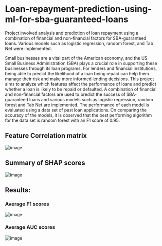 #  Loan-repayment-prediction-using-ml-for-sba-guaranteed-loans

Project involved analysis and prediction of loan repayment using a combination of financial and non-financial factors for SBA-guaranteed loans. Various models such as logistic regression, random forest, and Tab Net were implemented.

Small businesses are a vital part of the American economy, and the US Small Business Administration (SBA) plays a crucial role in supporting these businesses through its loan programs. For lenders and financial institutions, being able to predict the likelihood of a loan being repaid can help them manage their risk and make more informed lending decisions. This project aims to analyze which features affect the performance of loans and predict whether a loan is likely to be repaid or defaulted. A combination of financial and non-financial factors are used to predict the success of SBA-guaranteed loans and various models such as logistic regression, random forest and Tab Net are implemented. The performance of each model is evaluated using a data set of past loan applications. On comparing the accuracy of the models, it is observed that the best performing algorithm for the data set is random forest with an F1 score of 0.95.


## Feature Correlation matrix

![image](https://github.com/Saibernard/Loan-repayment-prediction-using-ml-for-sba-guaranteed-loans/assets/112599512/4b5f73d2-31d7-4ea3-8d31-bd83e5e1d0b3)

## Summary of SHAP scores

![image](https://github.com/Saibernard/Loan-repayment-prediction-using-ml-for-sba-guaranteed-loans/assets/112599512/93364bf5-1aae-4823-a7cb-85bcf17698f6)

## Results:

### Average F1 scores

![image](https://github.com/Saibernard/Loan-repayment-prediction-using-ml-for-sba-guaranteed-loans/assets/112599512/2575e315-484b-4f2e-853e-3a92a3f0af35)

### Average AUC scores

![image](https://github.com/Saibernard/Loan-repayment-prediction-using-ml-for-sba-guaranteed-loans/assets/112599512/7d3552db-0514-4085-ae64-c372038da9e9)






